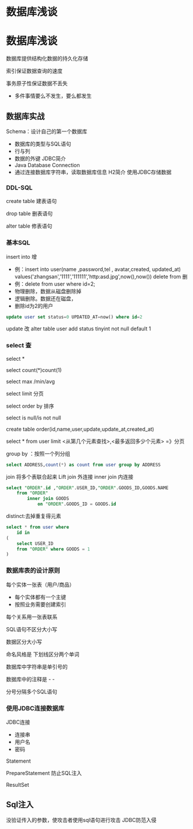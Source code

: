 # 数据库浅谈


<!--more-->
# 数据库浅谈

数据库提供结构化数据的持久化存储

索引保证数据查询的速度

事务原子性保证数据不丢失
- 多件事情要么不发生，要么都发生
## 数据库实战

Schema：设计自己的第一个数据库
- 数据库的类型与SQL语句
- 行与列
- 数据的外键
JDBC简介
- Java Database Connection
- 通过连接数据库字符串，读取数据库信息
H2简介
使用JDBC存储数据

### DDL-SQL

create table 建表语句

drop table 删表语句

alter table 修表语句

### 基本SQL

insert into 增 
- 例：insert into user(name ,password,tel , avatar,created, updated_at) values('zhangsan','1111','111111','http:asd.jpg',now(),now())
delete from 删
- 例：delete from user where id=2;
- 物理删除，数据从磁盘删除掉
- 逻辑删除。数据还在磁盘， 
- 删除id为2的用户
```sql
update user set status=0 UPDATED_AT=now() where id=2
```


update 改
alter table user add status tinyint not null default 1
### select 查

select *

select count(*)count(1)

select max /min/avg

select limit 分页

select order by 排序

select is null/is not null

create table order(id,name,user,update,update_at,created_at)

select * from user limit <从第几个元素查找>,<最多返回多少个元素>  =》分页

group by ：按照一个列分组
```sql
select ADDRESS,count(*) as count from user group by ADDRESS 
```

join 将多个表联合起来 
Lift join 外连接
inner join 内连接
```sql
select "ORDER".id ,"ORDER".USER_ID,"ORDER".GOODS_ID,GOODS.NAME
    from "ORDER"
        inner join GOODS
            on "ORDER".GOODS_ID = GOODS.id

```

distinct:去掉重复得元素

```sql
select * from user where 
    id in 
(
    select USER_ID
    from "ORDER" where GOODS = 1 
)

```



### 数据库表的设计原则

每个实体一张表（用户/商品）

- 每个实体都有一个主键 
- 按照业务需要创建索引

每个关系用一张表联系


SQL语句不区分大小写

数据区分大小写 

命名风格是 下划线区分两个单词

数据库中字符串是单引号的

数据库中的注释是 - -

分号分隔多个SQL语句

### 使用JDBC连接数据库

JDBC连接
- 连接串
- 用户名
- 密码

Statement

PrepareStatement 防止SQL注入

ResultSet
## Sql注入
没验证传入的参数，使攻击者使用sql语句进行攻击
JDBC防范入侵
